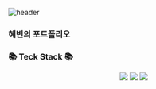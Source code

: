 ![header](https://capsule-render.vercel.app/api?type=waving&color=gradient&customColorList=14&height=300&section=header&text=YongHyeBeen&fontSize=90)
### 혜빈의 포트폴리오


 ###                                              📚 Teck Stack 📚
<div align="center">
<img src="https://img.shields.io/badge/linux-FCC624?style=flat&logo=linux&logoColor=white"/>
<img src="https://img.shields.io/badge/kalilinux-557C94?style=flat&logo=kalilinux&logoColor=white"/>
<img src="https://img.shields.io/badge/python-3776AB?style=flat&logo=python&logoColor=white"/>
</div>
